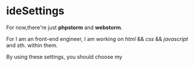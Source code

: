 # ideSettings
For now,there're just **phpstorm** and **webstorm**.

For I am an front-end engineer, I am working on *html* && *css* && *javascript* and sth. within them.

By using these settings, you should choose my 
